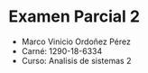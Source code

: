 # Examen Parcial 2
- Marco Vinicio Ordoñez Pérez
- Carné: 1290-18-6334
- Curso: Analisis de sistemas 2
